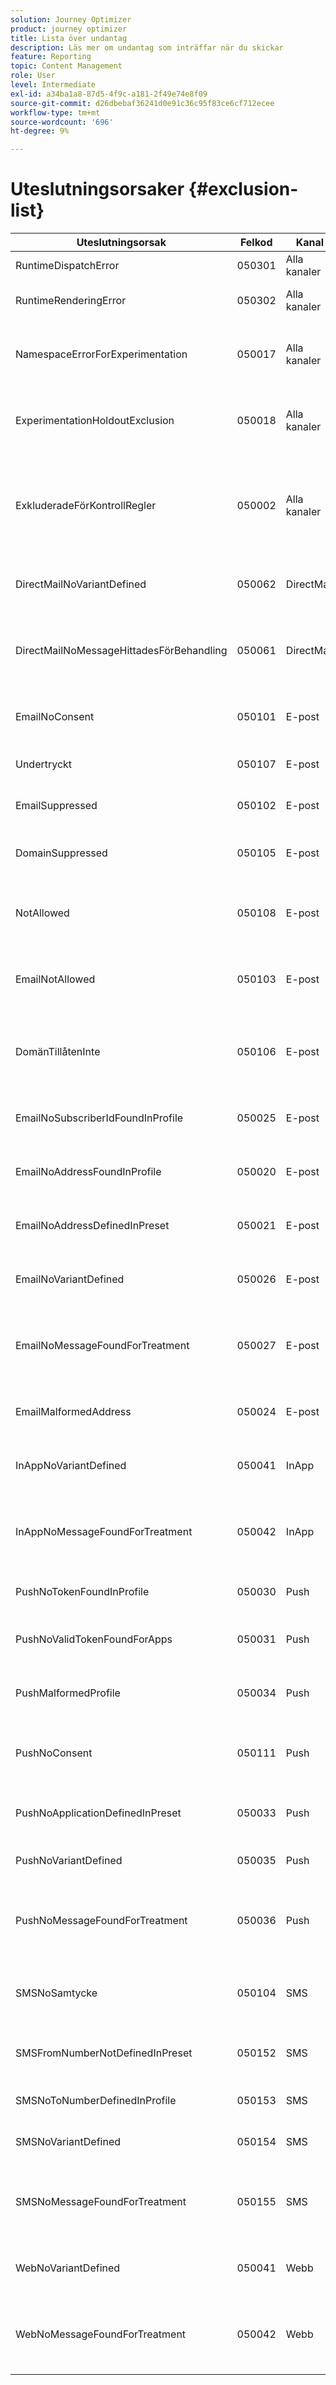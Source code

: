 ```yaml
---
solution: Journey Optimizer
product: journey optimizer
title: Lista över undantag
description: Läs mer om undantag som inträffar när du skickar
feature: Reporting
topic: Content Management
role: User
level: Intermediate
exl-id: a34ba1a8-87d5-4f9c-a181-2f49e74e8f09
source-git-commit: d26dbebaf36241d0e91c36c95f83ce6cf712ecee
workflow-type: tm+mt
source-wordcount: '696'
ht-degree: 9%

---
```


# Uteslutningsorsaker {#exclusion-list}

| Uteslutningsorsak | Felkod | Kanal | Förklaring |
|-|-|-|-|
| RuntimeDispatchError | 050301 | Alla kanaler | Allmän undantagshändelse för alla körningsfel. |
| RuntimeRenderingError | 050302 | Alla kanaler | Allmän undantagshändelse för alla återgivningsfel vid körning. |
| NamespaceErrorForExperimentation | 050017 | Alla kanaler | En undantagshändelse genereras när Namnutrymme i Experiment skiljer sig från profilens namnutrymme. |
| ExperimentationHoldoutExclusion | 050018 | Alla kanaler | Denna exkluderingshändelse inträffar när den kvalificerade behandlingen för en expert är&quot; Holdout&quot;. |
| ExkluderadeFörKontrollRegler | 050002 | Alla kanaler | Den här undantagshändelsen genereras när leveransen av det aktuella meddelandet bryter mot kontrollreglerna, t.ex. antalet e-postmeddelanden som tillåts under en månad. |
| DirectMailNoVariantDefined | 050062 | DirectMail | En undantagshändelse genereras när ingen direktmeddelandevariant har definierats. |
| DirectMailNoMessageHittadesFörBehandling | 050061 | DirectMail | En undantagshändelse genereras när experimentet aktiveras för meddelandet och inget meddelande hittas för den kvalificerade behandlingen. |
| EmailNoConsent | 050101 | E-post | En undantagshändelse genereras när användaren har valt att inte ta emot marknadsföring via e-post. |
| Undertryckt | 050107 | E-post | Uteslutning på grund av en av anledningarna till uteslutning. |
| EmailSuppressed | 050102 | E-post | En undantagshändelse genereras när målets e-post ignoreras. |
| DomainSuppressed | 050105 | E-post | En undantagshändelse genereras när domänen för måle-postmeddelandet ignoreras. |
| NotAllowed | 050108 | E-post | En undantagshändelse genereras när tillåtelselista är aktiverat och målmeddelandet är exkluderat från tillåtelselista. |
| EmailNotAllowed | 050103 | E-post | En undantagshändelse genereras när tillåtelselista är aktiverat och målmeddelandet är exkluderat från tillåtelselista. |
| DomänTillåtenInte | 050106 | E-post | En undantagshändelse genereras när tillåtelselista är aktiverat och domänen för måle-postmeddelandet är exkluderad från tillåtelselista. |
| EmailNoSubscriberIdFoundInProfile | 050025 | E-post | En undantagshändelse genereras när subscriberId inte hittas i profilen för ett prenumerationsmeddelande. |
| EmailNoAddressFoundInProfile | 050020 | E-post | En undantagshändelse genereras när e-postadressen inte hittas i körningsadressen. |
| EmailNoAddressDefinedInPreset | 050021 | E-post | En undantagshändelse genereras när körningsadressen inte har definierats i ytan. |
| EmailNoVariantDefined | 050026 | E-post | En undantagshändelse genereras när ingen variant har definierats i e-postmeddelandet. |
| EmailNoMessageFoundForTreatment | 050027 | E-post | En undantagshändelse genereras när experimentet aktiveras för meddelandet och inget meddelande hittas för den kvalificerade behandlingen. |
| EmailMalformedAddress | 050024 | E-post | En undantagshändelse genereras när e-postmeddelandet innehåller en felformaterad adress. |
| InAppNoVariantDefined | 050041 | InApp | En undantagshändelse genereras när ingen variant har definierats för InApp-meddelandet. |
| InAppNoMessageFoundForTreatment | 050042 | InApp | En undantagshändelse genereras när experimentet aktiveras för meddelandet och inget meddelande hittas för den kvalificerade behandlingen. |
| PushNoTokenFoundInProfile | 050030 | Push | En undantagshändelse genereras när profilen inte har push-tokens. |
| PushNoValidTokenFoundForApps | 050031 | Push | En undantagshändelse genereras när ingen giltig token hittas för målprogrammen i ytan. |
| PushMalformedProfile | 050034 | Push | En undantagshändelse genereras när pushNotificationDetails i profilen har fel format. |
| PushNoConsent | 050111 | Push | En undantagshändelse genereras när användaren har valt bort push-meddelanden för marknadsföring. |
| PushNoApplicationDefinedInPreset | 050033 | Push | En undantagshändelse genereras när ytan inte innehåller något program att rikta sig till. |
| PushNoVariantDefined | 050035 | Push | En undantagshändelse genereras när ingen variant har definierats. |
| PushNoMessageFoundForTreatment | 050036 | Push | En undantagshändelse genereras när experimentet aktiveras för meddelandet och inget meddelande hittas för den kvalificerade behandlingen. |
| SMSNoSamtycke | 050104 | SMS | En undantagshändelse genereras när användaren har valt att inte längre använda SMS för marknadsföring. |
| SMSFromNumberNotDefinedInPreset | 050152 | SMS | En undantagshändelse genereras när&quot;FromNumber&quot; inte har definierats i ytan. |
| SMSNoToNumberDefinedInProfile | 050153 | SMS | En undantagshändelse genereras när&quot;ToNumber&quot; inte har definierats i ytan. |
| SMSNoVariantDefined | 050154 | SMS | En undantagshändelse genereras när ingen variant har definierats. |
| SMSNoMessageFoundForTreatment | 050155 | SMS | En undantagshändelse genereras när experimentet aktiveras för meddelandet och inget meddelande hittas för den kvalificerade behandlingen. |
| WebNoVariantDefined | 050041 | Webb | En undantagshändelse genereras när ingen variant har definierats för ett webbmeddelande. |
| WebNoMessageFoundForTreatment | 050042 | Webb | En undantagshändelse genereras när experimentet aktiveras för meddelandet och inget meddelande hittas för den kvalificerade behandlingen. |
